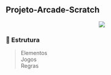 ## Projeto-Arcade-Scratch
<div align = "center">
 <img src = "https://user-images.githubusercontent.com/86754155/173609309-73334894-234b-46ae-9264-57bc5d876612.png"/>
</div>

### 🧩 Estrutura
 > Elementos <br>
 > Jogos <br>
 > Regras <br>
